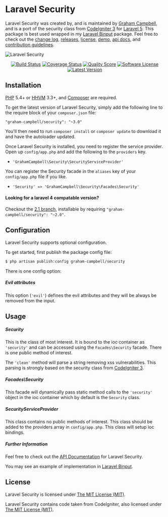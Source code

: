Laravel Security
================

Laravel Security was created by, and is maintained by [Graham Campbell](https://github.com/GrahamCampbell), and is a port of the security class from [CodeIgniter 3](http://ellislab.com/codeigniter) for [Laravel 5](http://laravel.com). This package is best used wrapped in my [Laravel Binput](https://github.com/GrahamCampbell/Laravel-Binput) package. Feel free to check out the [change log](CHANGELOG.md), [releases](https://github.com/GrahamCampbell/Laravel-Security/releases), [license](LICENSE), [demo](http://demo.grahamjcampbell.co.uk), [api docs](http://docs.grahamjcampbell.co.uk), and [contribution guidelines](CONTRIBUTING.md).

![Laravel Security](https://cloud.githubusercontent.com/assets/2829600/4432293/c1126c70-468c-11e4-8552-d0076442bd63.PNG)

<p align="center">
<a href="https://travis-ci.org/GrahamCampbell/Laravel-Security"><img src="https://img.shields.io/travis/GrahamCampbell/Laravel-Security/master.svg?style=flat-square" alt="Build Status"></img></a>
<a href="https://scrutinizer-ci.com/g/GrahamCampbell/Laravel-Security/code-structure"><img src="https://img.shields.io/scrutinizer/coverage/g/GrahamCampbell/Laravel-Security.svg?style=flat-square" alt="Coverage Status"></img></a>
<a href="https://scrutinizer-ci.com/g/GrahamCampbell/Laravel-Security"><img src="https://img.shields.io/scrutinizer/g/GrahamCampbell/Laravel-Security.svg?style=flat-square" alt="Quality Score"></img></a>
<a href="LICENSE"><img src="https://img.shields.io/badge/license-MIT-brightgreen.svg?style=flat-square" alt="Software License"></img></a>
<a href="https://github.com/GrahamCampbell/Laravel-Security/releases"><img src="https://img.shields.io/github/release/GrahamCampbell/Laravel-Security.svg?style=flat-square" alt="Latest Version"></img></a>
</p>


## Installation

[PHP](https://php.net) 5.4+ or [HHVM](http://hhvm.com) 3.3+, and [Composer](https://getcomposer.org) are required.

To get the latest version of Laravel Security, simply add the following line to the require block of your `composer.json` file:

```
"graham-campbell/security": "~3.0"
```

You'll then need to run `composer install` or `composer update` to download it and have the autoloader updated.

Once Laravel Security is installed, you need to register the service provider. Open up `config/app.php` and add the following to the `providers` key.

* `'GrahamCampbell\Security\SecurityServiceProvider'`

You can register the Security facade in the `aliases` key of your `config/app.php` file if you like.

* `'Security' => 'GrahamCampbell\Security\Facades\Security'`

#### Looking for a laravel 4 compatable version?

Checkout the [2.1 branch](https://github.com/GrahamCampbell/Laravel-Security/tree/2.1), installable by requiring `"graham-campbell/security": "~2.0"`.


## Configuration

Laravel Security supports optional configuration.

To get started, first publish the package config file:

```bash
$ php artisan publish:config graham-campbell/security
```

There is one config option:

##### Evil attributes

This option (`'evil'`) defines the evil attributes and they will be always be removed from the input.


## Usage

##### Security

This is the class of most interest. It is bound to the ioc container as `'security'` and can be accessed using the `Facades\Security` facade. There is one public method of interest.

The `'clean'` method will parse a string removing xss vulnerabilities. This parsing is strongly based on the security class from [CodeIgniter 3](http://www.codeigniter.com/).

##### Facades\Security

This facade will dynamically pass static method calls to the `'security'` object in the ioc container which by default is the `Security` class.

##### SecurityServiceProvider

This class contains no public methods of interest. This class should be added to the providers array in `config/app.php`. This class will setup ioc bindings.

##### Further Information

Feel free to check out the [API Documentation](http://docs.grahamjcampbell.co.uk) for Laravel Security.

You may see an example of implementation in [Laravel Binput](https://github.com/GrahamCampbell/Laravel-Binput).


## License

Laravel Security is licensed under [The MIT License (MIT)](LICENSE).

Laravel Security contains code taken from CodeIgniter, also licensed under [The MIT License (MIT)](CODEIGNITER).
